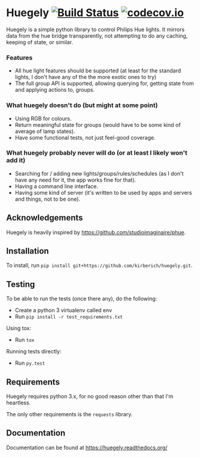 # Huegely [![Build Status](https://travis-ci.org/kirberich/huegely.svg?branch=master)](https://travis-ci.org/kirberich/huegely) [![codecov.io](https://codecov.io/github/kirberich/huegely/coverage.svg?branch=master)](https://codecov.io/github/kirberich/huegely?branch=master)
Huegely is a simple python library to control Philips Hue lights. It mirrors data from the hue bridge transparently, not attempting to do any caching, keeping of state, or similar.

### Features
 - All hue light features should be supported (at least for the standard lights, I don't have any of the the more exotic ones to try)
 - The full group API is supported, allowing querying for, getting state from and applying actions to, groups.

### What huegely doesn't do (but might at some point)
 - Using RGB for colours.
 - Return meaningful state for groups (would have to be some kind of average of lamp states).
 - Have some functional tests, not just feel-good coverage.

### What huegely probably never will do (or at least I likely won't add it)
 - Searching for / adding new lights/groups/rules/schedules (as I don't have any need for it, the app works fine for that).
 - Having a command line interface.
 - Having some kind of server (it's written to be used by apps and servers and things, not to be one).

## Acknowledgements
Huegely is heavily inspired by https://github.com/studioimaginaire/phue.

## Installation
To install, run `pip install git+https://github.com/kirberich/huegely.git`.

## Testing
To be able to run the tests (once there any), do the following:

 - Create a python 3 virtualenv called env
 - Run `pip install -r test_requirements.txt`

Using tox:
 - Run `tox`

Running tests directly:
 - Run `py.test`

## Requirements
Huegely requires python 3.x, for no good reason other than that I'm heartless.

The only other requirements is the `requests` library.

## Documentation
Documentation can be found at https://huegely.readthedocs.org/

